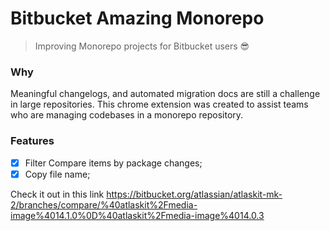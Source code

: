# Bitbucket Amazing Monorepo

> Improving Monorepo projects for Bitbucket users 😎

### Why

Meaningful changelogs, and automated migration docs are still a challenge in large repositories. This chrome extension was created to assist teams who are managing codebases in a monorepo repository.

### Features

- [x] Filter Compare items by package changes;
- [x] Copy file name;

Check it out in this link https://bitbucket.org/atlassian/atlaskit-mk-2/branches/compare/%40atlaskit%2Fmedia-image%4014.1.0%0D%40atlaskit%2Fmedia-image%4014.0.3
